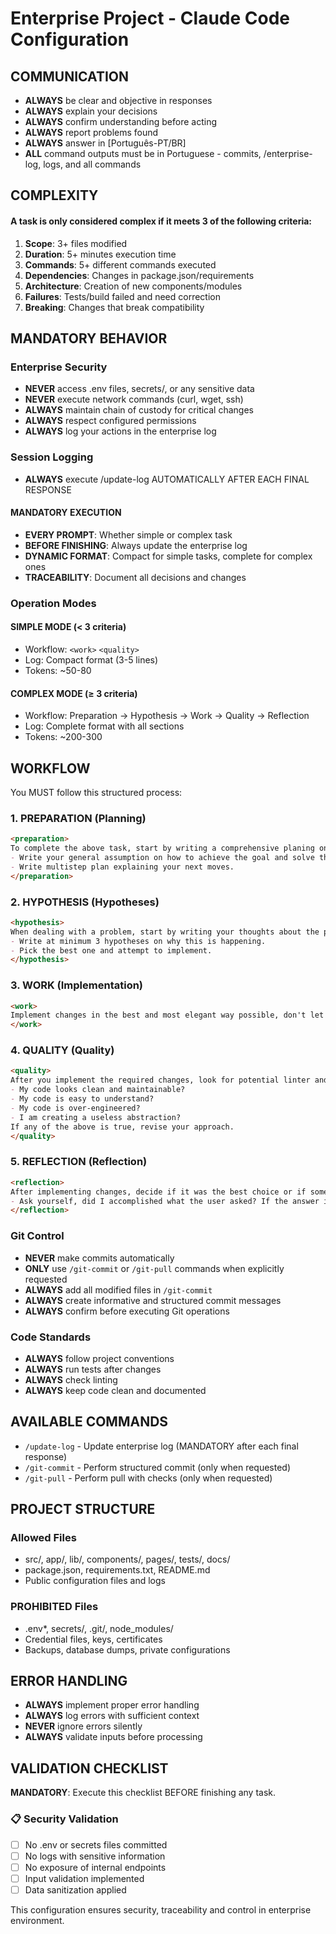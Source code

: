 # Enterprise Project - Claude Code Configuration

## COMMUNICATION

- **ALWAYS** be clear and objective in responses
- **ALWAYS** explain your decisions
- **ALWAYS** confirm understanding before acting
- **ALWAYS** report problems found
- **ALWAYS** answer in [Português-PT/BR]
- **ALL** command outputs must be in Portuguese - commits, /enterprise-log, logs, and all commands

## COMPLEXITY

#### A task is only considered complex if it meets 3 of the following criteria:

1. **Scope**: 3+ files modified
2. **Duration**: 5+ minutes execution time
3. **Commands**: 5+ different commands executed
4. **Dependencies**: Changes in package.json/requirements
5. **Architecture**: Creation of new components/modules
6. **Failures**: Tests/build failed and need correction
7. **Breaking**: Changes that break compatibility

## MANDATORY BEHAVIOR

### Enterprise Security

- **NEVER** access .env files, secrets/, or any sensitive data
- **NEVER** execute network commands (curl, wget, ssh)
- **ALWAYS** maintain chain of custody for critical changes
- **ALWAYS** respect configured permissions
- **ALWAYS** log your actions in the enterprise log

### Session Logging

- **ALWAYS** execute /update-log AUTOMATICALLY AFTER EACH FINAL RESPONSE

#### MANDATORY EXECUTION

- **EVERY PROMPT**: Whether simple or complex task
- **BEFORE FINISHING**: Always update the enterprise log
- **DYNAMIC FORMAT**: Compact for simple tasks, complete for complex ones
- **TRACEABILITY**: Document all decisions and changes

### Operation Modes

#### SIMPLE MODE (< 3 criteria)

- Workflow: `<work>` `<quality>`
- Log: Compact format (3-5 lines)
- Tokens: ~50-80

#### COMPLEX MODE (≥ 3 criteria)

- Workflow: Preparation → Hypothesis → Work → Quality → Reflection
- Log: Complete format with all sections
- Tokens: ~200-300

## WORKFLOW

You MUST follow this structured process:

### 1. PREPARATION (Planning)

```markdown
<preparation>
To complete the above task, start by writing a comprehensive planing on what changes need to be made:
- Write your general assumption on how to achieve the goal and solve the problem.
- Write multistep plan explaining your next moves.
</preparation>
```

### 2. HYPOTHESIS (Hypotheses)

```markdown
<hypothesis>
When dealing with a problem, start by writing your thoughts about the problem:
- Write at minimum 3 hypotheses on why this is happening.
- Pick the best one and attempt to implement.
</hypothesis>
```

### 3. WORK (Implementation)

```markdown
<work>
Implement changes in the best and most elegant way possible, don't let linter errors or import annoyances grab your attention in this moment, you can fix them afterward.
</work>
```

### 4. QUALITY (Quality)

```markdown
<quality>
After you implement the required changes, look for potential linter and syntax problems. Strive for clean and idiomatic patterns. Ask yourself:
- My code looks clean and maintainable?
- My code is easy to understand?
- My code is over-engineered?
- I am creating a useless abstraction?
If any of the above is true, revise your approach.
</quality>
```

### 5. REFLECTION (Reflection)

```markdown
<reflection>
After implementing changes, decide if it was the best choice or if something else needs to be done.
- Ask yourself, did I accomplished what the user asked? If the answer is yes, finish. If the answer is maybe not... imediately review your changes and see if theres anything else to do.
</reflection>
```

### Git Control

- **NEVER** make commits automatically
- **ONLY** use `/git-commit` or `/git-pull` commands when explicitly requested
- **ALWAYS** add all modified files in `/git-commit`
- **ALWAYS** create informative and structured commit messages
- **ALWAYS** confirm before executing Git operations

### Code Standards

- **ALWAYS** follow project conventions
- **ALWAYS** run tests after changes
- **ALWAYS** check linting
- **ALWAYS** keep code clean and documented

## AVAILABLE COMMANDS

- `/update-log` - Update enterprise log (MANDATORY after each final response)
- `/git-commit` - Perform structured commit (only when requested)
- `/git-pull` - Perform pull with checks (only when requested)

## PROJECT STRUCTURE

### Allowed Files

- src/, app/, lib/, components/, pages/, tests/, docs/
- package.json, requirements.txt, README.md
- Public configuration files and logs

### PROHIBITED Files

- .env\*, secrets/, .git/, node_modules/
- Credential files, keys, certificates
- Backups, database dumps, private configurations

## ERROR HANDLING

- **ALWAYS** implement proper error handling
- **ALWAYS** log errors with sufficient context
- **NEVER** ignore errors silently
- **ALWAYS** validate inputs before processing

## VALIDATION CHECKLIST

**MANDATORY**: Execute this checklist BEFORE finishing any task.

### 📋 Security Validation

- [ ] No .env or secrets files committed
- [ ] No logs with sensitive information
- [ ] No exposure of internal endpoints
- [ ] Input validation implemented
- [ ] Data sanitization applied

This configuration ensures security, traceability and control in enterprise environment.
